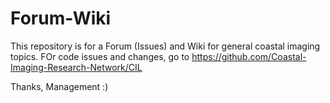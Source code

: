 # Forum-Wiki

This repository is for a Forum (Issues) and Wiki for general coastal imaging topics. FOr code issues and changes, go to https://github.com/Coastal-Imaging-Research-Network/CIL

Thanks, 
Management :)

